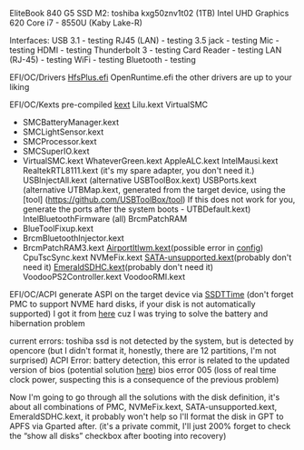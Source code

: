 EliteBook 840 G5
SSD M2: toshiba kxg50znv1t02 (1TB)
Intel UHD Graphics 620
Core i7 - 8550U (Kaby Lake-R)

Interfaces:
USB 3.1 - testing
RJ45 (LAN) - testing
3.5 jack - testing
Mic - testing
HDMI - testing
Thunderbolt 3 - testing
Card Reader - testing
LAN (RJ-45) - testing
WiFi - testing
Bluetooth - testing

EFI/OC/Drivers
[HfsPlus.efi](https://github.com/acidanthera/OcBinaryData/blob/master/Drivers/HfsPlus.efi)
OpenRuntime.efi
the other drivers are up to your liking

EFI/OC/Kexts
pre-compiled [kext](https://dortania.github.io/builds/)
Lilu.kext
VirtualSMC
- SMCBatteryManager.kext
- SMCLightSensor.kext
- SMCProcessor.kext
- SMCSuperIO.kext
- VirtualSMC.kext
WhateverGreen.kext
AppleALC.kext
IntelMausi.kext
RealtekRTL8111.kext (it's my spare adapter, you don't need it.)
USBInjectAll.kext (alternative USBToolBox.kext)
USBPorts.kext (alternative UTBMap.kext, generated from the target device, using the [tool] (https://github.com/USBToolBox/tool) If this does not work for you, generate the ports after the system boots - UTBDefault.kext)
IntelBluetoothFirmware (all)
BrcmPatchRAM
- BlueToolFixup.kext
- BrcmBluetoothInjector.kext
- BrcmPatchRAM3.kext
[AirportItlwm.kext](https://github.com/OpenIntelWireless/itlwm/releases)(possible error in [config](https://dortania.github.io/OpenCore-Install-Guide/ktext.html#wifi-and-bluetooth))
CpuTscSync.kext
NVMeFix.kext
[SATA-unsupported.kext](https://github.com/khronokernel/Legacy-Kexts/blob/master/Injectors/Zip/SATA-unsupported.kext.zip)(probably don't need it)
[EmeraldSDHC.kext](https://github.com/acidanthera/EmeraldSDHC/releases/tag/0.1.2)(probably don't need it)
VoodooPS2Controller.kext
VoodooRMI.kext

EFI/OC/ACPI
generate ASPI on the target device via [SSDTTime](https://github.com/corpnewt/SSDTTime) (don't forget PMC to support NVME hard disks, if your disk is not automatically supported)
I got it from [here](https://github.com/M3C-Owx/HP-EliteBook-840-G5-OpenCore/tree/main/EFI/OC/ACPI) cuz I was trying to solve the battery and hibernation problem

current errors: 
toshiba ssd is not detected by the system, but is detected by opencore (but I didn't format it, honestly, there are 12 partitions, I'm not surprised)
ACPI Error: battery detection, this error is related to the updated version of bios (potential solution [here](https://github.com/kecinzer/hpelitebook850g5-opencore/tree/master/EFI/OC/ACPI))
bios error 005 (loss of real time clock power, suspecting this is a consequence of the previous problem)

Now I'm going to go through all the solutions with the disk definition, it's about all combinations of PMC, NVMeFix.kext, SATA-unsupported.kext, EmeraldSDHC.kext, it probably won't help so I'll format the disk in GPT to APFS via Gparted after.
(it's a private commit, I'll just 200% forget to check the “show all disks” checkbox after booting into recovery)
